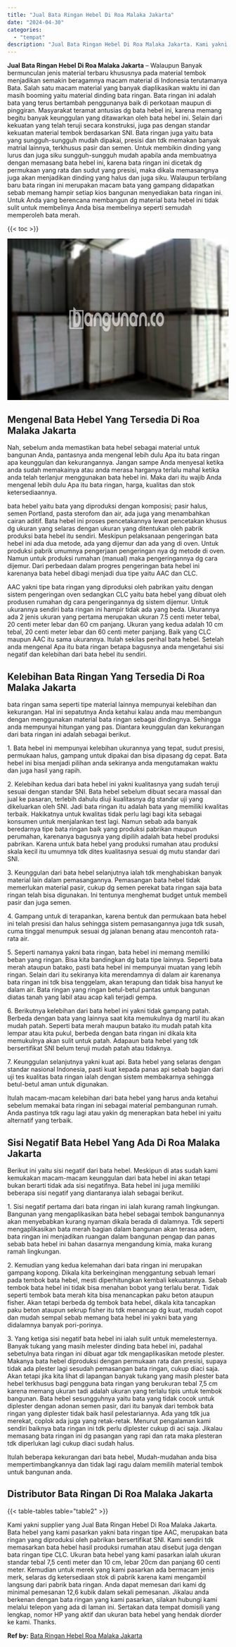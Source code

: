 ```yaml
---
title: "Jual Bata Ringan Hebel Di Roa Malaka Jakarta"
date: "2024-04-30"
categories: 
  - "tempat"
description: "Jual Bata Ringan Hebel Di Roa Malaka Jakarta. Kami yakni supplier yang Jual Bata Ringan Hebel Di Roa Malaka Jakarta. Bata hebel yang kami pasarkan yakni bata..."
---
```


**Jual Bata Ringan Hebel Di Roa Malaka Jakarta** – Walaupun Banyak bermunculan jenis material terbaru khususnya pada material tembok menjadikan semakin beragamnya macam material di Indonesia terutamanya Bata. Salah satu macam material yang banyak diaplikasikan waktu ini dan masih booming yaitu material dinding bata ringan. Bata ringan ini adalah bata yang terus bertambah penggunanya baik di perkotaan maupun di pinggiran. Masyarakat teramat antusias dg bata hebel ini, karena memang begitu banyak keunggulan yang ditawarkan oleh bata hebel ini. Selain dari kekuatan yang telah teruji secara konstruksi, juga pas dengan standar kekuatan material tembok berdasarkan SNI. Bata ringan juga yaitu bata yang sungguh-sungguh mudah dipakai, presisi dan tdk memakan banyak matrial lainnya, terkhusus pasir dan semen. Untuk membikin dinding yang lurus dan juga siku sungguh-sungguh mudah apabila anda membuatnya dengan memasang bata hebel ini, karena bata ringan ini dicetak dg permukaan yang rata dan sudut yang presisi, maka dikala memasangnya juga akan menjadikan dinding yang halus dan juga siku. Walaupun terbilang baru bata ringan ini merupakan macam bata yang gampang didapatkan sebab memang hampir setiap kios bangunan menyediakan bata ringan ini. Untuk Anda yang berencana membangun dg material bata hebel ini tidak sulit untuk membelinya Anda bisa membelinya seperti semudah memperoleh bata merah.

{{< toc >}}

![Jual Bata Ringan Hebel Di Roa Malaka Jakarta](/images/jual-hebel-murah-38.png)

## Mengenal Bata Hebel Yang Tersedia Di Roa Malaka Jakarta

Nah, sebelum anda memastikan bata hebel sebagai material untuk bangunan Anda, pantasnya anda mengenal lebih dulu Apa itu bata ringan apa keunggulan dan kekurangannya. Jangan sampe Anda menyesal ketika anda sudah memakainya atau anda merasa harganya terlalu mahal ketika anda telah terlanjur menggunakan bata hebel ini. Maka dari itu wajib Anda mengenal lebih dulu Apa itu bata ringan, harga, kualitas dan stok ketersediaannya.

bata hebel yaitu bata yang diproduksi dengan komposisi; pasir halus, semen Portland, pasta sterofom dan air, ada juga yang menambahkan cairan aditif. Bata hebel ini proses pencetakannya lewat pencetakan khusus dg ukuran yang selaras dengan ukuran yang ditentukan oleh pabrik produksi bata hebel itu sendiri. Meskipun pelaksanaan pengeringan bata hebel ini ada dua metode, ada yang dijemur dan ada yang di oven. Untuk produksi pabrik umumnya pengerjaan pengeringan nya dg metode di oven. Namun untuk produksi rumahan (manual) maka pengeringannya dg cara dijemur. Dari perbedaan dalam progres pengeringan bata hebel ini karenanya bata hebel dibagi menjadi dua tipe yaitu AAC dan CLC.

AAC yakni tipe bata ringan yang diproduksi oleh pabrikan yaitu dengan sistem pengeringan oven sedangkan CLC yaitu bata hebel yang dibuat oleh produsen rumahan dg cara pengeringannya dg sistem dijemur. Untuk ukurannya sendiri bata ringan ini hampir tidak ada yang beda. Ukurannya ada 2 jenis ukuran yang pertama merupakan ukuran 7.5 centi meter tebal, 20 centi meter lebar dan 60 cm panjang. Ukuran yang kedua adalah 10 cm tebal, 20 centi meter lebar dan 60 centi meter panjang. Baik yang CLC maupun AAC itu sama ukurannya. Itulah sekilas perihal bata hebel. Setelah anda mengenal Apa itu bata ringan betapa bagusnya anda mengetahui sisi negatif dan kelebihan dari bata hebel itu sendiri.

## Kelebihan Bata Ringan Yang Tersedia Di Roa Malaka Jakarta

bata ringan sama seperti tipe material lainnya mempunyai kelebihan dan kekurangan. Hal ini sepatutnya Anda ketahui kalau anda mau membangun dengan menggunakan material bata ringan sebagai dindingnya. Sehingga anda mempunyai hitungan yang pas. Diantara keunggulan dan kekurangan dari bata ringan ini adalah sebagai berikut.

1\. Bata hebel ini mempunyai kelebihan ukurannya yang tepat, sudut presisi, permukaan halus, gampang untuk dipakai dan bisa dipasang dg cepat. Bata hebel ini bisa menjadi pilihan anda sekiranya anda mengutamakan waktu dan juga hasil yang rapih.

2\. Kelebihan kedua dari bata hebel ini yakni kualitasnya yang sudah teruji sesuai dengan standar SNI. Bata hebel sebelum dibuat secara massal dan jual ke pasaran, terlebih dahulu diuji kualitasnya dg standar uji yang dikeluarkan oleh SNI. Jadi bata ringan itu adalah bata yang memiliki kwalitas terbaik. Hakikatnya untuk kwalitas tidak perlu lagi bagi kita sebagai konsumen untuk menjalankan test lagi. Namun sebab ada banyak beredarnya tipe bata ringan baik yang produksi pabrikan maupun perumahan, karenanya bagusnya yang dipilih adalah bata hebel produksi pabrikan. Karena untuk bata hebel yang produksi rumahan atau produksi skala kecil itu umumnya tdk dites kualitasnya sesuai dg mutu standar dari SNI.

3\. Keunggulan dari bata hebel selanjutnya ialah tdk menghabiskan banyak material lain dalam pemasangannya. Pemasangan bata hebel tidak memerlukan material pasir, cukup dg semen perekat bata ringan saja bata ringan telah bisa digunakan. Ini tentunya menghemat budget untuk membeli pasir dan juga semen.

4\. Gampang untuk di terapankan, karena bentuk dan permukaan bata hebel ini telah presisi dan halus sehingga sistem pemasangannya juga tdk susah, cuma tinggal menumpuk sesuai dg jalanan benang atau mencontoh rata-rata air.

5\. Seperti namanya yakni bata ringan, bata hebel ini memang memiliki beban yang ringan. Bisa kita bandingkan dg bata tipe lainnya. Seperti bata merah ataupun batako, pasti bata hebel ini mempunyai muatan yang lebih ringan. Selain dari itu sekiranya kita merendamnya di dalam air karenanya bata ringan ini tdk bisa tenggelam, akan terapung dan tidak bisa hanyut ke dalam air. Bata ringan yang ringan betul-betul pantas untuk bangunan diatas tanah yang labil atau acap kali terjadi gempa.

6\. Berikutnya kelebihan dari bata hebel ini yakni tidak gampang patah. Berbeda dengan bata yang lainnya saat kita memukulnya dg martil itu akan mudah patah. Seperti bata merah maupun batako itu mudah patah kita lempar atau kita pukul, berbeda dengan bata ringan ini dikala kita memukulnya akan sulit untuk patah. Adapaun bata hebel yang tdk bersertifikat SNI belum teruji mudah patah atau tidaknya.

7\. Keunggulan selanjutnya yakni kuat api. Bata hebel yang selaras dengan standar nasional Indonesia, pasti kuat kepada panas api sebab bagian dari uji tes kualitas bata ringan ialah dengan sistem membakarnya sehingga betul-betul aman untuk digunakan.

Itulah macam-macam kelebihan dari bata hebel yang harus anda ketahui sebelum memakai bata ringan ini sebagai material pembangunan rumah. Anda pastinya tdk ragu lagi atau yakin dg menerapkan bata hebel ini yaitu alternatif yang terbaik.

## Sisi Negatif Bata Hebel Yang Ada Di Roa Malaka Jakarta

Berikut ini yaitu sisi negatif dari bata hebel. Meskipun di atas sudah kami kemukakan macam-macam keunggulan dari bata hebel ini akan tetapi bukan berarti tidak ada sisi negatifnya. Bata hebel ini juga memiliki beberapa sisi negatif yang diantaranya ialah sebagai berikut.

1\. Sisi negatif pertama dari bata ringan ini ialah kurang ramah lingkungan. Bangunan yang mengaplikasikan bata hebel sebagai tembok bangunannya akan menyebabkan kurang nyaman dikala berada di dalamnya. Tdk seperti mengaplikasikan bata merah bagian dalam bangunan akan terasa adem, bata ringan ini menjadikan ruangan dalam bangunan pengap dan panas sebab bata hebel ini bahan dasarnya mengandung kimia, maka kurang ramah lingkungan.

2\. Kemudian yang kedua kelemahan dari bata ringan ini merupakan gampang kopong. Dikala kita berkeinginan menggantung sebuah lemari pada tembok bata hebel, mesti diperhitungkan kembali kekuatannya. Sebab tembok bata hebel ini tidak bisa menahan bobot yang terlalu berat. Tidak seperti tembok bata merah kita bisa menancapkan paku beton ataupun fisher. Akan tetapi berbeda dg tembok bata hebel, dikala kita tancapkan paku beton ataupun sekrup fisher itu tdk menancap dg kuat, mudah copot dan mudah sempal sebab memang bata hebel ini yakni bata yang didalamnya banyak pori-porinya.

3\. Yang ketiga sisi negatif bata hebel ini ialah sulit untuk memelesternya. Banyak tukang yang masih melester dinding bata hebel ini, padahal sebetulnya bata ringan ini dibuat agar tdk mengaplikasikan metode plester. Makanya bata hebel diproduksi dengan permukaan rata dan presisi, supaya tidak ada plester lagi sesudah pemasangan bata ringan, cukup diaci saja. Akan tetapi jika kita lihat di lapangan banyak tukang yang masih plester bata hebel terkhusus bagi pengguna bata ringan yang berukuran tebal 7,5 cm karena memang ukuran tadi adalah ukuran yang terlalu tipis untuk tembok bangunan. Bata hebel sesungguhnya yaitu bata yang tidak cocok untuk diplester dengan adonan semen pasir, dari itu banyak dari tembok bata ringan yang diplester tidak baik hasil pelestariannya. Ada yang tdk jua merekat, coplok ada juga yang retak-retak. Menurut pengalaman kami sendiri baiknya bata ringan ini tdk perlu diplester cukup di aci saja. Jikalau memasang bata ringan ini dg pasangan yang rapi dan rata maka plesteran tdk diperlukan lagi cukup diaci sudah halus.

Itulah beberapa kekurangan dari bata hebel, Mudah-mudahan anda bisa mempertimbangkannya dan tidak lagi ragu dalam memilih material tembok untuk bangunan anda.

## Distributor Bata Ringan Di Roa Malaka Jakarta

{{< table-tables table="table2" >}}

Kami yakni supplier yang Jual Bata Ringan Hebel Di Roa Malaka Jakarta. Bata hebel yang kami pasarkan yakni bata ringan tipe AAC, merupakan bata ringan yang diproduksi oleh pabrikan bersertifikat SNI. Kami sendiri tdk memasarkan bata hebel hasil produksi rumahan atau disebut juga dengan bata ringan tipe CLC. Ukuran bata hebel yang kami pasarkan ialah ukuran standar tebal 7,5 centi meter dan 10 cm, lebar 20cm dan panjang 60 centi meter. Kemudian untuk merek yang kami pasarkan ada bermacam jenis merk, selaras dg ketersediaan stok di pabrik karena kami mengambil langsung dari pabrik bata ringan. Anda dapat memesan dari kami dg minimal pemesanan 12,6 kubik dalam sekali pemesanan. Jikalau anda berkenan dengan bata ringan yang kami pasarkan, silakan hubungi kami melalui telepon yang ada di laman ini. Sertakan data tempat domisili yang lengkap, nomor HP yang aktif dan ukuran bata hebel yang hendak diorder ke kami. Thanks.

**Ref by:** [Bata Ringan Hebel Roa Malaka Jakarta](https://id.wikipedia.org/wiki/Bata)
